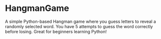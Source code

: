 # HangmanGame
A simple Python-based Hangman game where you guess letters to reveal a randomly selected word. You have 5 attempts to guess the word correctly before losing. Great for beginners learning Python!
